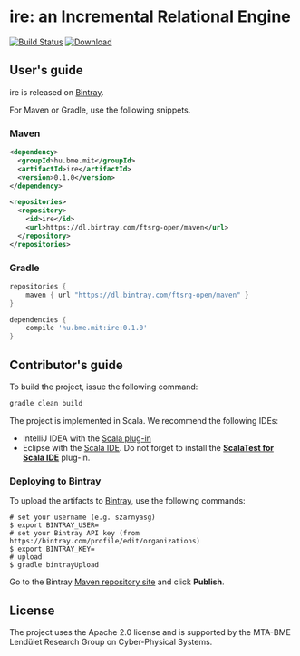 # ire: an Incremental Relational Engine

[![Build Status](https://travis-ci.org/FTSRG/ire.svg)](https://travis-ci.org/FTSRG/ire) [ ![Download](https://api.bintray.com/packages/ftsrg-open/maven/ire/images/download.svg) ](https://bintray.com/ftsrg-open/maven/ire/_latestVersion)

## User's guide

ire is released on [Bintray](https://bintray.com/ftsrg-open/maven/ire).

For Maven or Gradle, use the following snippets.

### Maven

```xml
<dependency>
  <groupId>hu.bme.mit</groupId>
  <artifactId>ire</artifactId>
  <version>0.1.0</version>
</dependency>

<repositories>
  <repository>
    <id>ire</id>
    <url>https://dl.bintray.com/ftsrg-open/maven</url>
  </repository>
</repositories>
```

### Gradle

```groovy
repositories {
	maven { url "https://dl.bintray.com/ftsrg-open/maven" }
}

dependencies {
	compile 'hu.bme.mit:ire:0.1.0'
}
```

## Contributor's guide

To build the project, issue the following command:

```bash
gradle clean build
```

The project is implemented in Scala. We recommend the following IDEs:
* IntelliJ IDEA with the [Scala plug-in](https://plugins.jetbrains.com/plugin/?id=1347)
* Eclipse with the [Scala IDE](http://scala-ide.org/). Do not forget to install the [**ScalaTest for Scala IDE**](http://www.scalatest.org/user_guide/using_scalatest_with_eclipse) plug-in.

### Deploying to Bintray

To upload the artifacts to [Bintray](https://bintray.com/ftsrg-open/maven/ire), use the following commands:

```
# set your username (e.g. szarnyasg)
$ export BINTRAY_USER=
# set your Bintray API key (from https://bintray.com/profile/edit/organizations)
$ export BINTRAY_KEY=
# upload
$ gradle bintrayUpload
```

Go to the Bintray [Maven repository site](https://bintray.com/ftsrg-open/maven) and click **Publish**.

## License

The project uses the Apache 2.0 license and is supported by the MTA-BME Lendület Research Group on Cyber-Physical Systems.
